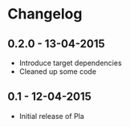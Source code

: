 # Changelog

## 0.2.0 - 13-04-2015
- Introduce target dependencies
- Cleaned up some code

## 0.1 - 12-04-2015
- Initial release of Pla 
